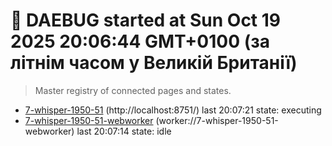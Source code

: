 # 👾 DAEBUG started at Sun Oct 19 2025 20:06:44 GMT+0100 (за літнім часом у Великій Британії)

> Master registry of connected pages and states.

* [7-whisper-1950-51](daebug/7-whisper-1950-51.md) (http://localhost:8751/) last 20:07:21 state: executing
* [7-whisper-1950-51-webworker](daebug/7-whisper-1950-51-webworker.md) (worker://7-whisper-1950-51-webworker) last 20:07:14 state: idle
